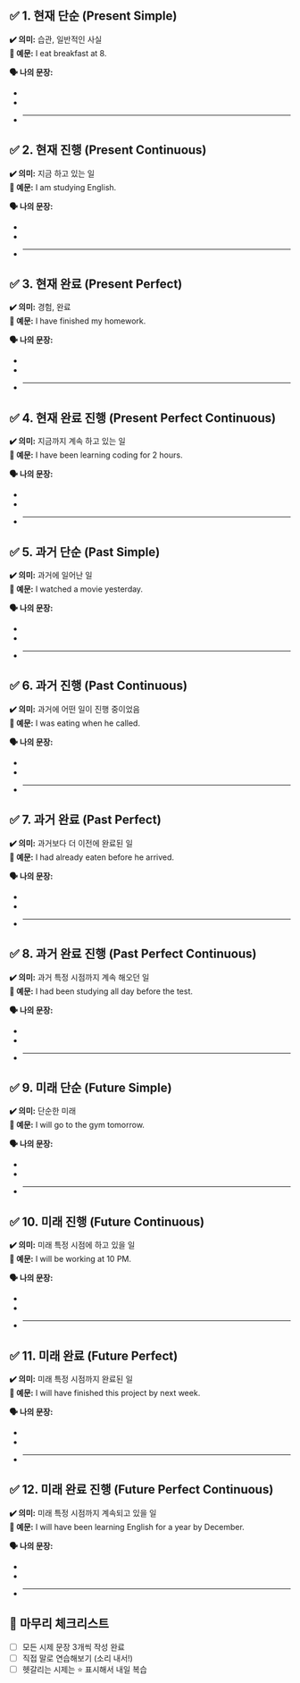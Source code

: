 ## ✅ 1. 현재 단순 (Present Simple)

**✔️ 의미:** 습관, 일반적인 사실  
**📝 예문:** I eat breakfast at 8.

**🗣️ 나의 문장:**

-
-
- ***

## ✅ 2. 현재 진행 (Present Continuous)

**✔️ 의미:** 지금 하고 있는 일  
**📝 예문:** I am studying English.

**🗣️ 나의 문장:**

-
-
- ***

## ✅ 3. 현재 완료 (Present Perfect)

**✔️ 의미:** 경험, 완료  
**📝 예문:** I have finished my homework.

**🗣️ 나의 문장:**

-
-
- ***

## ✅ 4. 현재 완료 진행 (Present Perfect Continuous)

**✔️ 의미:** 지금까지 계속 하고 있는 일  
**📝 예문:** I have been learning coding for 2 hours.

**🗣️ 나의 문장:**

-
-
- ***

## ✅ 5. 과거 단순 (Past Simple)

**✔️ 의미:** 과거에 일어난 일  
**📝 예문:** I watched a movie yesterday.

**🗣️ 나의 문장:**

-
-
- ***

## ✅ 6. 과거 진행 (Past Continuous)

**✔️ 의미:** 과거에 어떤 일이 진행 중이었음  
**📝 예문:** I was eating when he called.

**🗣️ 나의 문장:**

-
-
- ***

## ✅ 7. 과거 완료 (Past Perfect)

**✔️ 의미:** 과거보다 더 이전에 완료된 일  
**📝 예문:** I had already eaten before he arrived.

**🗣️ 나의 문장:**

-
-
- ***

## ✅ 8. 과거 완료 진행 (Past Perfect Continuous)

**✔️ 의미:** 과거 특정 시점까지 계속 해오던 일  
**📝 예문:** I had been studying all day before the test.

**🗣️ 나의 문장:**

-
-
- ***

## ✅ 9. 미래 단순 (Future Simple)

**✔️ 의미:** 단순한 미래  
**📝 예문:** I will go to the gym tomorrow.

**🗣️ 나의 문장:**

-
-
- ***

## ✅ 10. 미래 진행 (Future Continuous)

**✔️ 의미:** 미래 특정 시점에 하고 있을 일  
**📝 예문:** I will be working at 10 PM.

**🗣️ 나의 문장:**

-
-
- ***

## ✅ 11. 미래 완료 (Future Perfect)

**✔️ 의미:** 미래 특정 시점까지 완료된 일  
**📝 예문:** I will have finished this project by next week.

**🗣️ 나의 문장:**

-
-
- ***

## ✅ 12. 미래 완료 진행 (Future Perfect Continuous)

**✔️ 의미:** 미래 특정 시점까지 계속되고 있을 일  
**📝 예문:** I will have been learning English for a year by December.

**🗣️ 나의 문장:**

-
-
- ***

## 🎤 마무리 체크리스트

- [ ] 모든 시제 문장 3개씩 작성 완료
- [ ] 직접 말로 연습해보기 (소리 내서!)
- [ ] 헷갈리는 시제는 ⭐️ 표시해서 내일 복습
